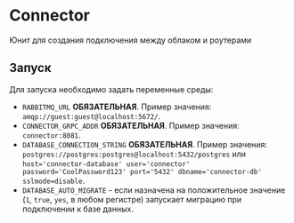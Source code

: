 # Connector

Юнит для создания подключения между облаком и роутерами

## Запуск

Для запуска необходимо задать переменные среды:

- `RABBITMQ_URL` **ОБЯЗАТЕЛЬНАЯ**. Пример значения: `amqp://guest:guest@localhost:5672/`.
- `CONNECTOR_GRPC_ADDR` **ОБЯЗАТЕЛЬНАЯ**. Пример значения: `connector:8081`.
- `DATABASE_CONNECTION_STRING` **ОБЯЗАТЕЛЬНАЯ**. Пример значения: `postgres://postgres:postgres@localhost:5432/postgres` или `host='connector-database' user='connector' password='CoolPassword123' port='5432' dbname='connector-db' sslmode=disable`.
- `DATABASE_AUTO_MIGRATE` - если назначена на положительное значение (`1`, `true`, `yes`, в любом регистре) запускает миграцию при подключении к базе данных.
